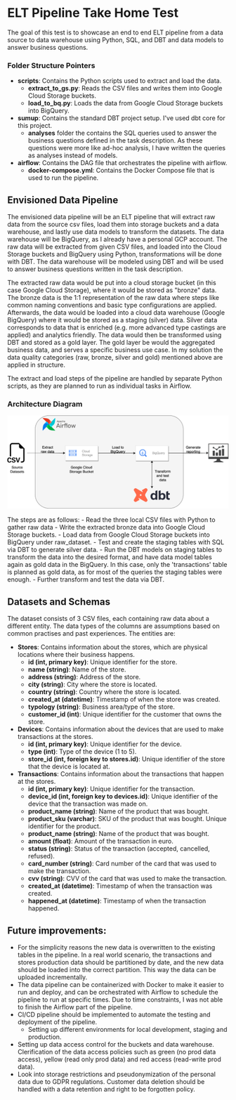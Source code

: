 # ELT Pipeline Take Home Test

The goal of this test is to showcase an end to end ELT pipeline from a data source to data warehouse using Python, SQL, and DBT and data models to answer business questions.

### Folder Structure Pointers
- **scripts**: Contains the Python scripts used to extract and load the data. 
    - **extract_to_gs.py**: Reads the CSV files and writes them into Google Cloud Storage buckets.
    - **load_to_bq.py**: Loads the data from Google Cloud Storage buckets into BigQuery.
- **sumup**: Contains the standard DBT project setup. I've used dbt core for this project.
    - **analyses** folder  the contains the SQL queries used to answer the business questions defined in the task description. As these questions were more like ad-hoc analysis, I have written the queries as analyses instead of models.
- **airflow**: Contains the DAG file that orchestrates the pipeline with airflow.
    - **docker-compose.yml**: Contains the Docker Compose file that is used to run the pipeline.


## Envisioned Data Pipeline
The envisioned data pipeline will be an ELT pipeline that will extract raw data from the source csv files, load them into storage buckets and a data warehouse, and lastly use data models to transform the datasets. 
The data warehouse will be BigQuery, as I already have a personal GCP account. The raw data will be extracted from given CSV files, and loaded into the Cloud Storage buckets and BigQuery using Python, transformations will be done with DBT. The data warehouse will be modeled using DBT and will be used to answer business questions written in the task description.

The extracted raw data would be put into a cloud storage bucket (in this case Google Cloud Storage), where it would be stored as "bronze" data. The bronze data is the 1:1 representation of the raw data where steps like common naming conventions and basic type configurations are applied. 
Afterwards, the data would be loaded into a cloud data warehouse (Google BigQuery) where it would be stored as a staging (silver) data. Silver data corresponds to data that is enriched (e.g. more advanced type castings are applied) and analytics friendly. The data would then be transformed using DBT and stored as a gold layer. The gold layer be would the aggregated business data, and serves a specific business use case. In my solution the data quality categories (raw, bronze, silver and gold) mentioned above are applied in structure.

The extract and load steps of the pipeline are handled by separate Python scripts, as they are planned to run as individual tasks in Airflow.

### Architecture Diagram

![alt text](https://github.com/akkbng/elt_pipeline_test/blob/main/pipeline.png)


The steps are as follows:
    - Read the three local CSV files with Python to gather raw data 
    - Write the extracted bronze data into Google Cloud Storage buckets.
    - Load data from Google Cloud Storage buckets into BigQuery under raw_dataset.
    - Test and create the staging tables with SQL via DBT to generate silver data.
    - Run the DBT models on staging tables to transform the data into the desired format, and have data model tables again as gold data in the BigQuery. In this case, only the 'transactions' table is planned as gold data, as for most of the queries the staging tables were enough.
    - Further transform and test the data via DBT.


## Datasets and Schemas
The dataset consists of 3 CSV files, each containing raw data about a different entity. The data types of the columns are assumptions based on common practises and past experiences. The entities are:
- **Stores**: Contains information about the stores, which are physical locations where their business happens.
    - **id (int, primary key)**: Unique identifier for the store.
    - **name (string)**: Name of the store.
    - **address (string)**: Address of the store.
    - **city (string)**: City where the store is located.
    - **country (string)**: Country where the store is located.
    - **created_at (datetime)**: Timestamp of when the store was created.
    - **typology (string)**: Business area/type of the store.
    - **customer_id (int)**: Unique identifier for the customer that owns the store.
- **Devices**: Contains information about the devices that are used to make transactions at the stores.
    - **id (int, primary key)**: Unique identifier for the device.
    - **type (int)**: Type of the device (1 to 5).
    - **store_id (int, foreign key to stores.id)**: Unique identifier of the store that the device is located at.
- **Transactions**: Contains information about the transactions that happen at the stores.
    - **id (int, primary key)**: Unique identifier for the transaction.
    - **device_id (int, foreign key to devices.id)**: Unique identifier of the device that the transaction was made on.
    - **product_name (string)**: Name of the product that was bought.
    - **product_sku (varchar)**: SKU of the product that was bought. Unique identifier for the product.
    - **product_name (string)**: Name of the product that was bought.
    - **amount (float)**: Amount of the transaction in euro.
    - **status (string)**: Status of the transaction (accepted, cancelled, refused).
    - **card_number (string)**: Card number of the card that was used to make the transaction.
    - **cvv (string)**: CVV of the card that was used to make the transaction.
    - **created_at (datetime)**: Timestamp of when the transaction was created.
    - **happened_at (datetime)**: Timestamp of when the transaction happened.

    
## Future improvements:
- For the simplicity reasons the new data is overwritten to the existing tables in the pipeline. In a real world scenario, the transactions and stores production data should be partitioned by date, and the new data should be loaded into the correct partition. This way the data can be uploaded incrementally.
- The data pipeline can be containerized with Docker to make it easier to run and deploy, and can be orchestrated with Airflow to schedule the pipeline to run at specific times. Due to time constraints, I was not able to finish the Airflow part of the pipeline.
- CI/CD pipeline should be implemented to automate the testing and deployment of the pipeline.
    - Setting up different environments for local development, staging and production.
- Setting up data access control for the buckets and data warehouse. Clerification of the data access policies such as green (no prod data access), yellow (read only prod data) and red access (read-write prod data).
- Look into storage restrictions and pseudonymization of the personal data due to GDPR regulations. Customer data deletion should be handled with a data retention and right to be forgotten policy.
